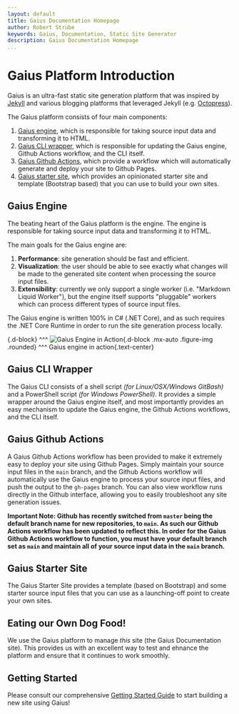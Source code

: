 ```yaml
---
layout: default
title: Gaius Documentation Homepage
author: Robert Strube
keywords: Gaius, Documentation, Static Site Generator
description: Gaius Documentation Homepage
...
```


# Gaius Platform Introduction

Gaius is an ultra-fast static site generation platform that was inspired by [Jekyll](https://jekyllrb.com/) and various blogging platforms that leveraged Jekyll (e.g. [Octopress](http://octopress.org/)).

The Gaius platform consists of four main components:

1. [Gaius engine](https://github.com/gaius-dev/gaius-engine/tree/main/src), which is responsible for taking source input data and transforming it to HTML.
1. [Gaius CLI wrapper](https://github.com/gaius-dev/gaius-engine/tree/main/cli), which is responsible for updating the Gaius engine, Github Actions workflow, and the CLI itself.
1. [Gaius Github Actions](https://github.com/gaius-dev/gaius-engine/tree/main/github-actions), which provide a workflow which will automatically generate and deploy your site to Github Pages.
1. [Gaius starter site](https://github.com/gaius-dev/gaius-starter), which provides an opinionated starter site and template (Bootstrap based) that you can use to build your own sites.

## Gaius Engine

The beating heart of the Gaius platform is the engine.  The engine is responsible for taking source input data and transforming it to HTML.

The main goals for the Gaius engine are:

1. **Performance**: site generation should be fast and efficient.
1. **Visualization**: the user should be able to see exactly what changes will be made to the generated site content when processing the source input files.
1. **Extensibility**: currently we only support a single worker (i.e. "Markdown Liquid Worker"), but the engine itself supports "pluggable" workers which can process different types of source input files.

The Gaius engine is written 100% in C# (.NET Core), and as such requires the .NET Core Runtime in order to run the site generation process locally.

{.d-block}
^^^
![Gaius Engine in Action]({{root}}/images/engine.png){.d-block .mx-auto .figure-img .rounded}
^^^ Gaius engine in action{.text-center}

## Gaius CLI Wrapper

The Gaius CLI consists of a shell script *(for Linux/OSX/Windows GitBash)* and a PowerShell script *(for Windows PowerShell)*.  It provides a simple wrapper around the Gaius engine itself, and most importantly provides an easy mechanism to update the Gaius engine, the Github Actions workflows, and the CLI itself.

## Gaius Github Actions

A Gaius Github Actions workflow has been provided to make it extremely easy to deploy your site using Github Pages.  Simply maintain your source input files in the `main` branch, and the Github Actions workflow will automatically use the Gaius engine to process your source input files, and push the output to the `gh-pages` branch.  You can also view workflow runs directly in the Github interface, allowing you to easily troubleshoot any site generation issues.

**Important Note: Github has recently switched from `master` being the default branch name for new repositories, to `main`.  As such our Github Actions workflow has been updated to reflect this.  In order for the Gaius Github Actions workflow to function, you must have your default branch set as `main` and maintain all of your source input data in the `main` branch.**

## Gaius Starter Site

The Gaius Starter Site provides a template (based on Bootstrap) and some starter source input files that you can use as a launching-off point to create your own sites.

## Eating our Own Dog Food!

We use the Gaius platform to manage *this* site (the Gaius Documentation site).  This provides us with an excellent way to test and ehnance the platform and ensure that it continues to work smoothly.

## Getting Started

Please consult our comprehensive [Getting Started Guide]({{root}}/guides/getting-started.html) to start building a new site using Gaius!
